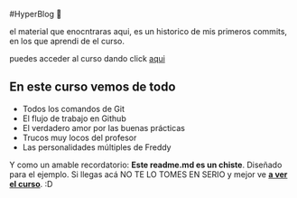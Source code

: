 #HyperBlog 💚

el material que enocntraras aqui, es un historico de mis primeros commits, en los que aprendi de el curso.

puedes acceder al curso dando click [aqui](https://platzi.com/clases/git-github/ "aqui")

## En este curso vemos de todo
* Todos los comandos de Git
* El flujo de trabajo en Github
* El verdadero amor por las buenas prácticas
* Trucos muy locos del profesor
* Las personalidades múltiples de Freddy

Y como un amable recordatorio: **Este readme.md es un chiste**.  Diseñado para el ejemplo. Si llegas acá NO TE LO TOMES EN SERIO y mejor ve [**a ver el curso**](https://platzi.com/cursos/git-github/ "a ver el curso").
:D
